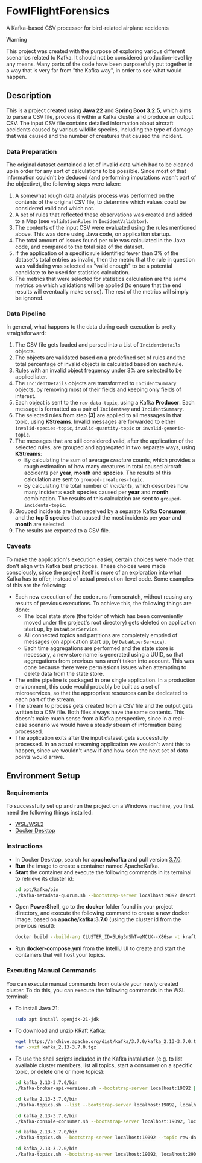 # FowlFlightForensics
A Kafka-based CSV processor for bird-related airplane accidents

> [!WARNING]
> This project was created with the purpose of exploring various different scenarios related to Kafka. It should not be
> considered production-level by any means. Many parts of the code have been purposefully put together in a way that is
> very far from "the Kafka way", in order to see what would happen.

## Description
This is a project created using **Java 22** and **Spring Boot 3.2.5**, which aims to parse a CSV file, process it within
a Kafka cluster and produce an output CSV. The input CSV file contains detailed information about aircraft accidents caused
by various wildlife species, including the type of damage that was caused and the number of creatures that caused the incident.

### Data Preparation
The original dataset contained a lot of invalid data which had to be cleaned up in order for any sort of calculations to be
possible. Since most of that information couldn't be deduced (and performing imputations wasn't part of the objective),
the following steps were taken:
1. A somewhat rough data analysis process was performed on the contents of the original CSV file, to determine which values
   could be considered valid and which not.
2. A set of rules that reflected these observations was created and added to a Map (see `validationRules` in `IncidentValidator`).
3. The contents of the input CSV were evaluated using the rules mentioned above. This was done using Java code, on
   application startup. 
4. The total amount of issues found per rule was calculated in the Java code, and compared to the total size of the dataset.
5. If the application of a specific rule identified fewer than 3% of the dataset's total entries as invalid, then the metric
   that the rule in question was validating was selected as "valid enough" to be a potential candidate to be used for statistics
   calculation.
6. The metrics that were selected for statistics calculation are the same metrics on which validations will be applied
   (to ensure that the end results will eventually make sense). The rest of the metrics will simply be ignored.

### Data Pipeline
In general, what happens to the data during each execution is pretty straightforward:
1. The CSV file gets loaded and parsed into a List of `IncidentDetails` objects.
2. The objects are validated based on a predefined set of rules and the total percentage of invalid objects is calculated
   based on each rule.
3. Rules with an invalid object frequency under 3% are selected to be applied later.
4. The `IncidentDetails` objects are transformed to `IncidentSummary` objects, by removing most of their fields and keeping
   only fields of interest.
5. Each object is sent to the `raw-data-topic`, using a Kafka **Producer**. Each message is formatted as a pair of `IncidentKey`
   and `IncidentSummary`.
6. The selected rules from step **(3)** are applied to all messages in that topic, using **KStreams**. Invalid messages are
   forwarded to either `invalid-species-topic`, `invalid-quantity-topic` or `invalid-generic-topic`.
7. The messages that are still considered valid, after the application of the selected rules, are grouped and aggregated
   in two separate ways, using **KStreams**:
   - By calculating the sum of average _creature_ counts, which provides a rough estimation of how many creatures in total
     caused aircraft accidents per **year**, **month** and **species**. The results of this calculation are sent to `grouped-creatures-topic`.
   - By calculating the total number of _incidents_, which describes how many incidents each **species** caused per **year** and
     **month** combination. The results of this calculation are sent to `grouped-incidents-topic`.
8. Grouped incidents are then received by a separate Kafka **Consumer**, and the **top 5 species** that caused the most incidents
   per **year** and **month** are selected.
9. The results are exported to a CSV file.

### Caveats
To make the application's execution easier, certain choices were made that don't align with Kafka best practices. These choices
were made consciously, since the project itself is more of an exploration into what Kafka has to offer, instead of actual
production-level code. Some examples of this are the following:
- Each new execution of the code runs from scratch, without reusing any results of previous executions. To achieve this,
  the following things are done:
  - The local state store (the folder of which has been conveniently moved under the project's root directory) gets deleted
    on application start up, by `DataWiperService`.
  - All connected topics and partitions are completely emptied of messages (on application start up, by `DataWiperService`).
  - Each time aggregations are performed and the state store is necessary, a new store name is generated using a UUID, so
    that aggregations from previous runs aren't taken into account. This was done because there were permissions issues
    when attempting to delete data from the state store.
- The entire pipeline is packaged in one single application. In a production environment, this code would probably be built
  as a set of microservices, so that the appropriate resources can be dedicated to each part of the stream.
- The stream to process gets created from a CSV file and the output gets written to a CSV file. Both files always have the
  same contents. This doesn't make much sense from a Kafka perspective, since in a real-case scenario we would have a steady
  stream of information being processed.
- The application exits after the input dataset gets successfully processed. In an actual streaming application we wouldn't
  want this to happen, since we wouldn't know if and how soon the next set of data points would arrive.

## Environment Setup
### Requirements
To successfully set up and run the project on a Windows machine, you first need the following things installed:
- [WSL/WSL2](https://learn.microsoft.com/en-us/windows/wsl/install)
- [Docker Desktop](https://docs.docker.com/desktop/install/windows-install/)

### Instructions
- In Docker Desktop, search for **apache/kafka** and pull version [3.7.0](https://hub.docker.com/layers/apache/kafka/3.7.0/images/sha256-3e324d2bd331570676436b24f625e5dcf1facdfbd62efcffabc6b69b1abc13cc).
- **Run** the image to create a container named ApacheKafka.
- **Start** the container and execute the following commands in its terminal to retrieve its cluster id:
  ```bash
  cd opt/kafka/bin
  ./kafka-metadata-quorum.sh --bootstrap-server localhost:9092 describe --status
  ```
- Open **PowerShell**, go to the **docker** folder found in your project directory, and execute the following command
  to create a new docker image, based on **apache/kafka:3.7.0** (using the cluster id from the previous result):
  ```bash
  docker build --build-arg CLUSTER_ID=5L6g3nShT-eMCtK--X86sw -t kraft-kafka -f Dockerfile .
  ```
- Run **docker-compose.yml** from the IntelliJ UI to create and start the containers that will host your topics.

### Executing Manual Commands
You can execute manual commands from outside your newly created cluster.
To do this, you can execute the following commands in the WSL terminal:
- To install Java 21:
  ```bash
  sudo apt install openjdk-21-jdk
  ```
- To download and unzip KRaft Kafka:
  ```bash
  wget https://archive.apache.org/dist/kafka/3.7.0/kafka_2.13-3.7.0.tgz
  tar -xvzf kafka_2.13-3.7.0.tgz
  ```
- To use the shell scripts included in the Kafka installation (e.g. to list available cluster members, list all topics,
  start a consumer on a specific topic, or delete one or more topics):
  ```bash
  cd kafka_2.13-3.7.0/bin
  ./kafka-broker-api-versions.sh --bootstrap-server localhost:19092 | awk '/id/{print $1}' | sort
  ```
  ```bash
  cd kafka_2.13-3.7.0/bin
  ./kafka-topics.sh --list --bootstrap-server localhost:19092, localhost:29092
  ```
  ```bash
  cd kafka_2.13-3.7.0/bin
  ./kafka-console-consumer.sh --bootstrap-server localhost:19092, localhost:29092 --topic raw-data-topic --from-beginning
  ```
  ```bash
  cd kafka_2.13-3.7.0/bin
  ./kafka-topics.sh --bootstrap-server localhost:19092 --topic raw-data-topic --delete
  ```
  ```bash
  cd kafka_2.13-3.7.0/bin
  ./kafka-topics.sh --bootstrap-server localhost:19092, localhost:29092 --delete --topic 'kafka-stream-.*'
  ```
